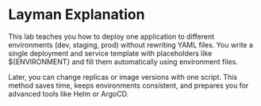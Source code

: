 # Layman Explanation

This lab teaches you how to deploy one application to different environments (dev, staging, prod)
without rewriting YAML files. You write a single deployment and service template with placeholders
like ${ENVIRONMENT} and fill them automatically using environment files. 

Later, you can change replicas or image versions with one script. This method saves time,
keeps environments consistent, and prepares you for advanced tools like Helm or ArgoCD.
